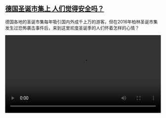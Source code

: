 <!--1734621425000-->
[德国圣诞市集上 人们觉得安全吗？](https://www.dw.com/zh/%E5%BE%B7%E5%9B%BD%E5%9C%A3%E8%AF%9E%E5%B8%82%E9%9B%86%E4%B8%8A%20%E4%BA%BA%E4%BB%AC%E8%A7%89%E5%BE%97%E5%AE%89%E5%85%A8%E5%90%97%EF%BC%9F/a-71050395)
------

<p>德国各地的圣诞市集每年吸引国内外成千上万的游客。但在2016年柏林圣诞市集发生过恐怖袭击事件后，来到这里欢度圣诞季的人们怀着怎样的心情？</small></p><video src="https://tvdownloaddw-a.akamaihd.net/Events/mp4/vdt_zh/2024/dwvgchi241213_nochi241213_wmarkt-ltr-wide_1_01icw_AVC_1280x720.mp4" controls style="width:100%"></video>
